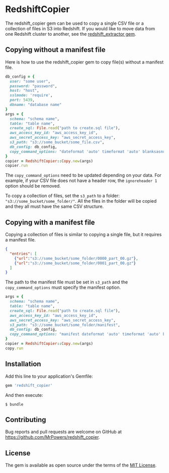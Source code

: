 # RedshiftCopier

The redshift_copier gem can be used to copy a single CSV file or a collection of files in S3 into Redshift.  If you would like to move data from one Redshift cluster to another, see the [redshift_extractor gem](https://github.com/MrPowers/redshift_extractor/).

## Copying without a manifest file

Here is how to use the redshift_copier gem to copy file(s) without a manifest file.

```ruby
db_config = {
  user: "some user",
  password: "password",
  host: "host",
  sslmode: 'require',
  port: 5439,
  dbname: "database name"
}
args = {
  schema: "schema name",
  table: "table name",
  create_sql: File.read("path to create.sql file"),
  aws_access_key_id: "aws_access_key_id",
  aws_secret_access_key: "aws_secret_access_key",
  s3_path: "s3://some_bucket/some_file.csv",
  db_config: db_config,
  copy_command_options: "dateformat 'auto' timeformat 'auto' blanksasnull emptyasnull escape removequotes delimiter ',' ignoreheader 1;"
}
copier = RedshiftCopier::Copy.new(args)
copier.run
```

The `copy_command_options` need to be updated depending on your data.  For example, if your CSV file does not have a header row, the `ignoreheader 1` option should be removed.

To copy a collection of files, set the `s3_path` to a folder: `"s3://some_bucket/some_folder/"`.  All the files in the folder will be copied and they all must have the same CSV structure.

## Copying with a manifest file

Copying a collection of files is similar to copying a single file, but it requires a manifest file.

```json
{
  "entries": [
    {"url":"s3://some_bucket/some_folder/0000_part_00.gz"},
    {"url":"s3://some_bucket/some_folder/0001_part_00.gz"}
  ]
}
```

The path to the manifest file must be set in `s3_path` and the `copy_command_options` must specify the manifest option.

```ruby
args = {
  schema: "schema name",
  table: "table name",
  create_sql: File.read("path to create.sql file"),
  aws_access_key_id: "aws_access_key_id",
  aws_secret_access_key: "aws_secret_access_key",
  s3_path: "s3://some_bucket/some_folder/manifest",
  db_config: db_config,
  copy_command_options: "manifest dateformat 'auto' timeformat 'auto' blanksasnull emptyasnull escape gzip removequotes delimiter '|';"
}
copier = RedshiftCopier::Copy.new(args)
copy.run
```

## Installation

Add this line to your application's Gemfile:

```ruby
gem 'redshift_copier'
```

And then execute:

    $ bundle

## Contributing

Bug reports and pull requests are welcome on GitHub at https://github.com/MrPowers/redshift_copier.

## License

The gem is available as open source under the terms of the [MIT License](http://opensource.org/licenses/MIT).

